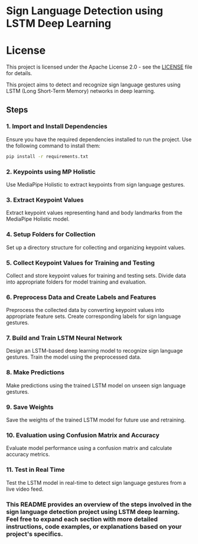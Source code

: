 
# Sign Language Detection using LSTM Deep Learning

# License
This project is licensed under the Apache License 2.0 - see the [LICENSE](https://github.com/rohit-padalkar/Sign-Language-Detection/blob/main/LICENSE) file for details.

This project aims to detect and recognize sign language gestures using LSTM (Long Short-Term Memory) networks in deep learning.

## Steps

### 1. Import and Install Dependencies
Ensure you have the required dependencies installed to run the project. Use the following command to install them:
```bash
pip install -r requirements.txt
```

### 2. Keypoints using MP Holistic
Use MediaPipe Holistic to extract keypoints from sign language gestures.

### 3. Extract Keypoint Values
Extract keypoint values representing hand and body landmarks from the MediaPipe Holistic model.

### 4. Setup Folders for Collection
Set up a directory structure for collecting and organizing keypoint values.

### 5. Collect Keypoint Values for Training and Testing
Collect and store keypoint values for training and testing sets. Divide data into appropriate folders for model training and evaluation.

### 6. Preprocess Data and Create Labels and Features
Preprocess the collected data by converting keypoint values into appropriate feature sets. Create corresponding labels for sign language gestures.

### 7. Build and Train LSTM Neural Network
Design an LSTM-based deep learning model to recognize sign language gestures. Train the model using the preprocessed data.

### 8. Make Predictions
Make predictions using the trained LSTM model on unseen sign language gestures.

### 9. Save Weights
Save the weights of the trained LSTM model for future use and retraining.

### 10. Evaluation using Confusion Matrix and Accuracy
Evaluate model performance using a confusion matrix and calculate accuracy metrics.

### 11. Test in Real Time
Test the LSTM model in real-time to detect sign language gestures from a live video feed.


### This README provides an overview of the steps involved in the sign language detection project using LSTM deep learning. Feel free to expand each section with more detailed instructions, code examples, or explanations based on your project's specifics.
